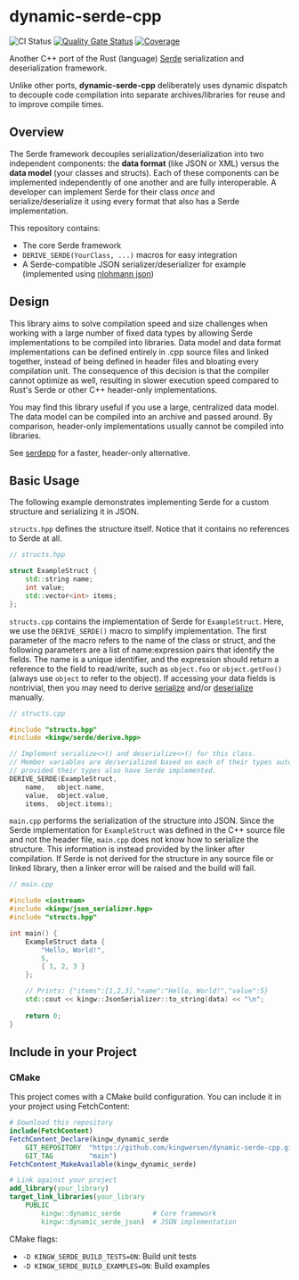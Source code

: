 # dynamic-serde-cpp

![CI Status](https://github.com/kingwersen/dynamic-serde-cpp/actions/workflows/linux.yml/badge.svg)
[![Quality Gate Status](https://sonarcloud.io/api/project_badges/measure?project=kingwersen_dynamic-serde-cpp&metric=alert_status)](https://sonarcloud.io/summary/new_code?id=kingwersen_dynamic-serde-cpp)
[![Coverage](https://sonarcloud.io/api/project_badges/measure?project=kingwersen_dynamic-serde-cpp&metric=coverage)](https://sonarcloud.io/summary/new_code?id=kingwersen_dynamic-serde-cpp)

Another C++ port of the Rust (language) [Serde](https://serde.rs/) serialization and deserialization framework.

Unlike other ports, **dynamic-serde-cpp** deliberately uses dynamic dispatch to decouple code compilation into separate archives/libraries for reuse and to improve compile times.


## Overview

The Serde framework decouples serialization/deserialization into two independent components: the **data format** (like JSON or XML) versus the **data model** (your classes and structs). Each of these components can be implemented independently of one another and are fully interoperable. A developer can implement Serde for their class *once* and serialize/deserialize it using every format that also has a Serde implementation.

This repository contains:
- The core Serde framework
- `DERIVE_SERDE(YourClass, ...)` macros for easy integration
- A Serde-compatible JSON serializer/deserializer for example (implemented using [nlohmann json](https://github.com/nlohmann/json))


## Design

This library aims to solve compilation speed and size challenges when working with a large number of fixed data types by allowing Serde implementations to be compiled into libraries. Data model and data format implementations can be defined entirely in .cpp source files and linked together, instead of being defined in header files and bloating every compilation unit. The consequence of this decision is that the compiler cannot optimize as well, resulting in slower execution speed compared to Rust's Serde or other C++ header-only implementations.

You may find this library useful if you use a large, centralized data model. The data model can be compiled into an archive and passed around. By comparison, header-only implementations usually cannot be compiled into libraries.

See [serdepp](https://github.com/injae/serdepp/tree/main) for a faster, header-only alternative.


## Basic Usage

The following example demonstrates implementing Serde for a custom structure and serializing it in JSON.

`structs.hpp` defines the structure itself. Notice that it contains no references to Serde at all.
```c++
// structs.hpp

struct ExampleStruct {
    std::string name;
    int value;
    std::vector<int> items;
};
```

`structs.cpp` contains the implementation of Serde for `ExampleStruct`. Here, we use the `DERIVE_SERDE()` macro to simplify implementation. The first parameter of the macro refers to the name of the class or struct, and the following parameters are a list of name:expression pairs that identify the fields. The name is a unique identifier, and the expression should return a reference to the field to read/write, such as `object.foo` or `object.getFoo()` (always use `object` to refer to the object). If accessing your data fields is nontrivial, then you may need to derive [serialize](include/kingw/ser/derive.hpp) and/or [deserialize](include/kingw/de/derive.hpp) manually.

```c++
// structs.cpp

#include "structs.hpp"
#include <kingw/serde/derive.hpp>

// Implement serialize<>() and deserialize<>() for this class.
// Member variables are de/serialized based on each of their types automatically,
// provided their types also have Serde implemented.
DERIVE_SERDE(ExampleStruct,
    name,   object.name,
    value,  object.value,
    items,  object.items);
```

`main.cpp` performs the serialization of the structure into JSON. Since the Serde implementation for `ExampleStruct` was defined in the C++ source file and not the header file, `main.cpp` does not know how to serialize the structure. This information is instead provided by the linker after compilation. If Serde is not derived for the structure in any source file or linked library, then a linker error will be raised and the build will fail.
```c++
// main.cpp

#include <iostream>
#include <kingw/json_serializer.hpp>
#include "structs.hpp"

int main() {
    ExampleStruct data {
        "Hello, World!",
        5,
        { 1, 2, 3 }
    };

    // Prints: {"items":[1,2,3],"name":"Hello, World!","value":5}
    std::cout << kingw::JsonSerializer::to_string(data) << "\n";
    
    return 0;
}
```

## Include in your Project
### CMake
This project comes with a CMake build configuration. You can include it in your project using FetchContent:

```cmake
# Download this repository
include(FetchContent)
FetchContent_Declare(kingw_dynamic_serde
    GIT_REPOSITORY  "https://github.com/kingwersen/dynamic-serde-cpp.git"
    GIT_TAG         "main")
FetchContent_MakeAvailable(kingw_dynamic_serde)

# Link against your project
add_library(your_library)
target_link_libraries(your_library
    PUBLIC
        kingw::dynamic_serde        # Core framework
        kingw::dynamic_serde_json)  # JSON implementation
```

CMake flags:
- `-D KINGW_SERDE_BUILD_TESTS=ON`: Build unit tests
- `-D KINGW_SERDE_BUILD_EXAMPLES=ON`: Build examples
